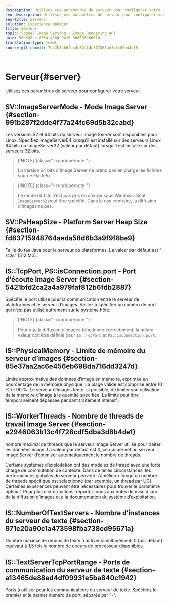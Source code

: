 ```yaml
---
description: Utilisez ces paramètres de serveur pour configurer votre serveur.
seo-description: Utilisez ces paramètres de serveur pour configurer votre serveur.
seo-title: Serveur
solution: Experience Manager
title: Serveur
topic: Scene7 Image Serving - Image Rendering API
uuid: 50db98cc-8354-4884-9416-00808828061b
translation-type: tm+mt
source-git-commit: 7bc7b3a86fbcdc57cfdc31745fae3afc06e44b15

---
```



# Serveur{#server}

Utilisez ces paramètres de serveur pour configurer votre serveur.

## SV::ImageServerMode - Mode Image Server {#section-991b287f2dde4f77a24fc69d5b32cabd}

Les versions 32 et 64 bits du serveur Image Server sont disponibles pour Linux. Spécifiez ImageServer64 lorsqu’il est installé sur des serveurs Linux 64 bits ou ImageServer32 (valeur par défaut) lorsqu’il est installé sur des serveurs 32 bits.

>[!NOTE] {class=&quot;- rubrique/note &quot;}
>
>La version 64 bits d’Image Server ne prend pas en charge les fichiers source FlashPix.

>[!NOTE] {class=&quot;- rubrique/note &quot;}
>
>Le mode 64 bits n’est pas pris en charge sous Windows. Seul `ImageServer32` peut être spécifié. Dans le cas contraire, la diffusion d’images ne  pas.

## SV::PsHeapSize - Platform Server Heap Size {#section-fd83715948764aeda58d6b3a9f9f8be9}

Taille du tas Java pour le serveur de plateformes. La valeur par défaut est &quot; `512m`&quot; (512 Mo).

## IS::TcpPort, PS::isConnection.port - Port d’écoute Image Server {#section-5421bfd2ca2a4a979faf812b6fdb2887}

Spécifie le port utilisé pour la communication entre le serveur de plateformes et le serveur d’images. Veillez à spécifier un numéro de port qui n’est pas utilisé autrement sur le système hôte.

>[!NOTE] {class=&quot;- rubrique/note &quot;}
>
>Pour que la diffusion d’images fonctionne correctement, la même valeur doit être définie pour `IS::TcpPort` et `PS::isConnection.port`.

## IS::PhysicalMemory - Limite de mémoire du serveur d’images {#section-85e37aa2ac6e456eb698da716dd3247d}

Limite approximative des données d’image en mémoire, exprimée en pourcentage de la mémoire physique. La plage valide est comprise entre 10 % et 90 %. Le serveur d’images tente, si possible, de limiter son utilisation de la mémoire d’image à la quantité spécifiée. La limite peut être temporairement dépassée pendant  traitement intensif .

## IS::WorkerThreads - Nombre de threads de travail Image Server {#section-e2946063b13c4f728cdf5dba3d8b4de1}

nombre maximal de threads que le serveur Image Server utilise pour traiter les données image. La valeur par défaut est 0, ce qui permet au serveur Image Server d’optimiser automatiquement le nombre de threads.

Certains systèmes d’exploitation ont des modèles de thread avec une forte charge de commutation de contexte. Dans de telles circonstances, les performances globales du serveur peuvent s&#39;améliorer lorsqu&#39;un nombre de threads spécifique est sélectionné (par exemple, un thread par UC). Certaines expériences peuvent être nécessaires pour trouver le paramètre optimal. Pour plus d’informations, reportez-vous aux notes de mise à jour de la diffusion d’images et à la documentation du système d’exploitation.

## IS::NumberOfTextServers - Nombre d’instances du serveur de texte {#section-971e20a90c1a473598fba738ed95671a}

Nombre maximal de rendus de texte à activer simultanément. 0 (par défaut) équivaut à 1,5 fois le nombre de coeurs de processeur disponibles.

## IS::TextServerTcpPortRange - Ports de communication du serveur de texte {#section-a13465de88ed4df09931e5ba840c1942}

Ports à utiliser pour les communications du serveur de texte. Spécifiez le premier et le dernier numéro de port, séparés par &quot;-&quot;.
